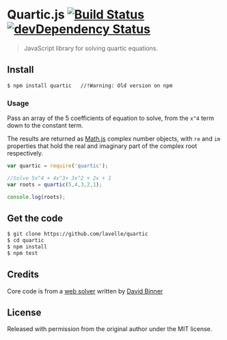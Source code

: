 # Quartic.js [![Build Status][travis-image]][travis] [![devDependency Status][david-image]][david]

> JavaScript library for solving quartic equations.

## Install

```bash
$ npm install quartic   //!Warning: Old version on npm
```

### Usage

Pass an array of the 5 coefficients of equation to solve, from the `x^4` term down to the constant term.

The results are returned as [Math.js][mathjs] complex number objects, with `re` and `im` properties that hold the real and imaginary part of the complex root respectively.

```js
var quartic = require('quartic');

//Solve 5x^4 + 4x^3+ 3x^2 + 2x + 1
var roots = quartic(5,4,3,2,1); 

console.log(roots);
```

## Get the code

```bash
$ git clone https://github.com/lavelle/quartic
$ cd quartic
$ npm install
$ npm test
```

## Credits

Core code is from a [web solver][] written by [David Binner][]

## License

Released with permission from the original author under the MIT license.

[mathjs]: http://mathjs.org/
[web solver]: http://www.akiti.ca/Quad4Deg.html
[david binner]: http://www.akiti.ca/ContactPage.html

[travis]: https://travis-ci.org/lavelle/quartic
[travis-image]: https://travis-ci.org/lavelle/quartic.svg
[david]: https://david-dm.org/lavelle/quartic#info=devDependencies
[david-image]: https://david-dm.org/lavelle/quartic/dev-status.svg

